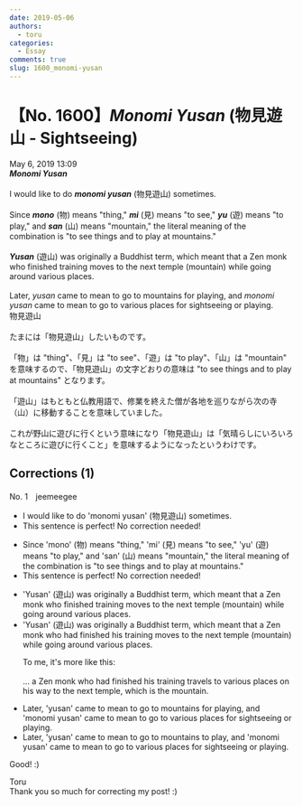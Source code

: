 ```yaml
---
date: 2019-05-06
authors:
  - toru
categories:
  - Essay
comments: true
slug: 1600_monomi-yusan
---
```


# 【No. 1600】<strong><em>Monomi Yusan</strong></em> (物見遊山 - Sightseeing)
<div class="date">May 6, 2019 13:09</div>
<div id="post"><div id="body_show_ori">
<strong><em>Monomi Yusan</strong></em><br/><br/>I would like to do <strong><em>monomi yusan</em></strong> (物見遊山) sometimes.<br/><br/>Since <strong><em>mono</em></strong> (物) means "thing," <strong><em>mi</em></strong> (見) means "to see," <strong><em>yu</em></strong> (遊) means "to play," and <strong><em>san</em></strong> (山) means "mountain," the literal meaning of the combination is "to see things and to play at mountains."<br/><br/><strong><em>Yusan</em></strong> (遊山) was originally a Buddhist term, which meant that a Zen monk who finished training moves to the next temple (mountain) while going around various places.<br/><br/>Later, <em>yusan</em> came to mean to go to mountains for playing, and <em>monomi yusan</em> came to mean to go to various places for sightseeing or playing.
</div></div>

<!-- more -->

<div id="post_ja"><div id="body_show_mo">
物見遊山<br/><br/>たまには「物見遊山」したいものです。<br/><br/>「物」は "thing"、「見」は "to see"、「遊」は "to play"、「山」は "mountain" を意味するので、「物見遊山」の文字どおりの意味は "to see things and to play at mountains" となります。<br/><br/>「遊山」はもともと仏教用語で、修業を終えた僧が各地を巡りながら次の寺（山）に移動することを意味していました。<br/><br/>これが野山に遊びに行くという意味になり「物見遊山」は「気晴らしにいろいろなところに遊びに行くこと」を意味するようになったというわけです。
</div></div>

## Corrections (1)
<div id="block"><div class="first_name"> No. 1　<span class="just_name">jeemeegee</span></div><div id="block2">
<ul class="correction_field">
<li class="incorrect">I would like to do 'monomi yusan' (物見遊山) sometimes.</li>
<li class="corrected perfect">This sentence is perfect! No correction needed!</li>
</ul>
<ul class="correction_field">
<li class="incorrect">Since 'mono' (物) means "thing," 'mi' (見) means "to see," 'yu' (遊) means "to play," and 'san' (山) means "mountain," the literal meaning of the combination is "to see things and to play at mountains."</li>
<li class="corrected perfect">This sentence is perfect! No correction needed!</li>
</ul>
<ul class="correction_field">
<li class="incorrect">'Yusan' (遊山) was originally a Buddhist term, which meant that a Zen monk who finished training moves to the next temple (mountain) while going around various places.</li>
<li class="corrected correct">
'Yusan' (遊山) was originally a Buddhist term, which meant that a Zen monk who <span class="f_bold">had </span>finished <span class="f_bold">his training</span> moves to the next temple (mountain) while going around various places.
<p class="correction_comment">To me, it's more like this:<br/><br/>... a Zen monk who had finished his training travels to various places on his way to the next temple, which is the mountain.</p>
</li>
</ul>
<ul class="correction_field">
<li class="incorrect">Later, 'yusan' came to mean to go to mountains for playing, and 'monomi yusan' came to mean to go to various places for sightseeing or playing.</li>
<li class="corrected correct">
Later, 'yusan' came to mean to go to mountains <span class="f_bold">to play</span>, and 'monomi yusan' came to mean to go to various places for sightseeing or playing.
</li>
</ul>
<p class="comment_small">
 Good! :)
</p>

</div><div class="name"><span class="just_name">Toru</span><br>
Thank you so much for correcting my post! :)
</div>
</div>
